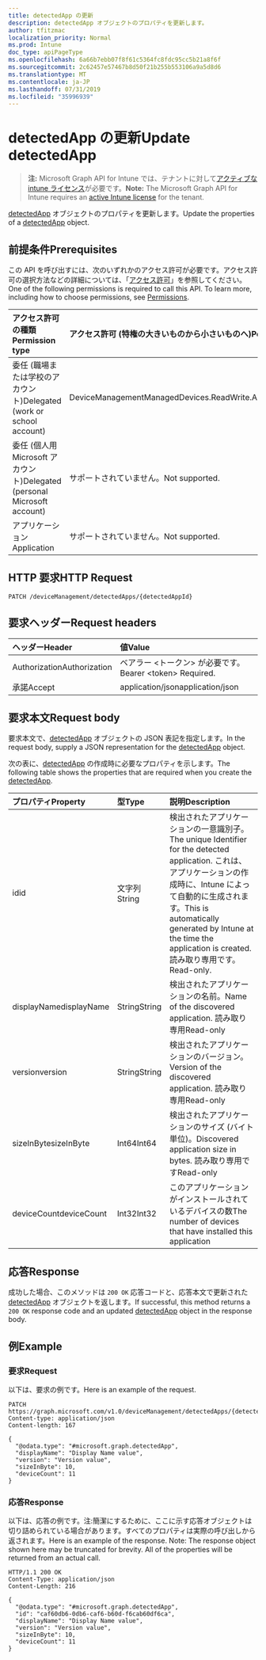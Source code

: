 ```yaml
---
title: detectedApp の更新
description: detectedApp オブジェクトのプロパティを更新します。
author: tfitzmac
localization_priority: Normal
ms.prod: Intune
doc_type: apiPageType
ms.openlocfilehash: 6a66b7ebb07f8f61c5364fc8fdc95cc5b21a8f6f
ms.sourcegitcommit: 2c62457e57467b8d50f21b255b553106a9a5d8d6
ms.translationtype: MT
ms.contentlocale: ja-JP
ms.lasthandoff: 07/31/2019
ms.locfileid: "35996939"
---
```

# <a name="update-detectedapp"></a><span data-ttu-id="fc07e-103">detectedApp の更新</span><span class="sxs-lookup"><span data-stu-id="fc07e-103">Update detectedApp</span></span>

> <span data-ttu-id="fc07e-104">**注:** Microsoft Graph API for Intune では、テナントに対して[アクティブな intune ライセンス](https://go.microsoft.com/fwlink/?linkid=839381)が必要です。</span><span class="sxs-lookup"><span data-stu-id="fc07e-104">**Note:** The Microsoft Graph API for Intune requires an [active Intune license](https://go.microsoft.com/fwlink/?linkid=839381) for the tenant.</span></span>

<span data-ttu-id="fc07e-105">[detectedApp](../resources/intune-devices-detectedapp.md) オブジェクトのプロパティを更新します。</span><span class="sxs-lookup"><span data-stu-id="fc07e-105">Update the properties of a [detectedApp](../resources/intune-devices-detectedapp.md) object.</span></span>

## <a name="prerequisites"></a><span data-ttu-id="fc07e-106">前提条件</span><span class="sxs-lookup"><span data-stu-id="fc07e-106">Prerequisites</span></span>
<span data-ttu-id="fc07e-p101">この API を呼び出すには、次のいずれかのアクセス許可が必要です。アクセス許可の選択方法などの詳細については、「[アクセス許可](/graph/permissions-reference)」を参照してください。</span><span class="sxs-lookup"><span data-stu-id="fc07e-p101">One of the following permissions is required to call this API. To learn more, including how to choose permissions, see [Permissions](/graph/permissions-reference).</span></span>

|<span data-ttu-id="fc07e-109">アクセス許可の種類</span><span class="sxs-lookup"><span data-stu-id="fc07e-109">Permission type</span></span>|<span data-ttu-id="fc07e-110">アクセス許可 (特権の大きいものから小さいものへ)</span><span class="sxs-lookup"><span data-stu-id="fc07e-110">Permissions (from most to least privileged)</span></span>|
|:---|:---|
|<span data-ttu-id="fc07e-111">委任 (職場または学校のアカウント)</span><span class="sxs-lookup"><span data-stu-id="fc07e-111">Delegated (work or school account)</span></span>|<span data-ttu-id="fc07e-112">DeviceManagementManagedDevices.ReadWrite.All</span><span class="sxs-lookup"><span data-stu-id="fc07e-112">DeviceManagementManagedDevices.ReadWrite.All</span></span>|
|<span data-ttu-id="fc07e-113">委任 (個人用 Microsoft アカウント)</span><span class="sxs-lookup"><span data-stu-id="fc07e-113">Delegated (personal Microsoft account)</span></span>|<span data-ttu-id="fc07e-114">サポートされていません。</span><span class="sxs-lookup"><span data-stu-id="fc07e-114">Not supported.</span></span>|
|<span data-ttu-id="fc07e-115">アプリケーション</span><span class="sxs-lookup"><span data-stu-id="fc07e-115">Application</span></span>|<span data-ttu-id="fc07e-116">サポートされていません。</span><span class="sxs-lookup"><span data-stu-id="fc07e-116">Not supported.</span></span>|

## <a name="http-request"></a><span data-ttu-id="fc07e-117">HTTP 要求</span><span class="sxs-lookup"><span data-stu-id="fc07e-117">HTTP Request</span></span>
<!-- {
  "blockType": "ignored"
}
-->
``` http
PATCH /deviceManagement/detectedApps/{detectedAppId}
```

## <a name="request-headers"></a><span data-ttu-id="fc07e-118">要求ヘッダー</span><span class="sxs-lookup"><span data-stu-id="fc07e-118">Request headers</span></span>
|<span data-ttu-id="fc07e-119">ヘッダー</span><span class="sxs-lookup"><span data-stu-id="fc07e-119">Header</span></span>|<span data-ttu-id="fc07e-120">値</span><span class="sxs-lookup"><span data-stu-id="fc07e-120">Value</span></span>|
|:---|:---|
|<span data-ttu-id="fc07e-121">Authorization</span><span class="sxs-lookup"><span data-stu-id="fc07e-121">Authorization</span></span>|<span data-ttu-id="fc07e-122">ベアラー &lt;トークン&gt; が必要です。</span><span class="sxs-lookup"><span data-stu-id="fc07e-122">Bearer &lt;token&gt; Required.</span></span>|
|<span data-ttu-id="fc07e-123">承諾</span><span class="sxs-lookup"><span data-stu-id="fc07e-123">Accept</span></span>|<span data-ttu-id="fc07e-124">application/json</span><span class="sxs-lookup"><span data-stu-id="fc07e-124">application/json</span></span>|

## <a name="request-body"></a><span data-ttu-id="fc07e-125">要求本文</span><span class="sxs-lookup"><span data-stu-id="fc07e-125">Request body</span></span>
<span data-ttu-id="fc07e-126">要求本文で、[detectedApp](../resources/intune-devices-detectedapp.md) オブジェクトの JSON 表記を指定します。</span><span class="sxs-lookup"><span data-stu-id="fc07e-126">In the request body, supply a JSON representation for the [detectedApp](../resources/intune-devices-detectedapp.md) object.</span></span>

<span data-ttu-id="fc07e-127">次の表に、[detectedApp](../resources/intune-devices-detectedapp.md) の作成時に必要なプロパティを示します。</span><span class="sxs-lookup"><span data-stu-id="fc07e-127">The following table shows the properties that are required when you create the [detectedApp](../resources/intune-devices-detectedapp.md).</span></span>

|<span data-ttu-id="fc07e-128">プロパティ</span><span class="sxs-lookup"><span data-stu-id="fc07e-128">Property</span></span>|<span data-ttu-id="fc07e-129">型</span><span class="sxs-lookup"><span data-stu-id="fc07e-129">Type</span></span>|<span data-ttu-id="fc07e-130">説明</span><span class="sxs-lookup"><span data-stu-id="fc07e-130">Description</span></span>|
|:---|:---|:---|
|<span data-ttu-id="fc07e-131">id</span><span class="sxs-lookup"><span data-stu-id="fc07e-131">id</span></span>|<span data-ttu-id="fc07e-132">文字列</span><span class="sxs-lookup"><span data-stu-id="fc07e-132">String</span></span>|<span data-ttu-id="fc07e-133">検出されたアプリケーションの一意識別子。</span><span class="sxs-lookup"><span data-stu-id="fc07e-133">The unique Identifier for the detected application.</span></span> <span data-ttu-id="fc07e-134">これは、アプリケーションの作成時に、Intune によって自動的に生成されます。</span><span class="sxs-lookup"><span data-stu-id="fc07e-134">This is automatically generated by Intune at the time the application is created.</span></span> <span data-ttu-id="fc07e-135">読み取り専用です。</span><span class="sxs-lookup"><span data-stu-id="fc07e-135">Read-only.</span></span>|
|<span data-ttu-id="fc07e-136">displayName</span><span class="sxs-lookup"><span data-stu-id="fc07e-136">displayName</span></span>|<span data-ttu-id="fc07e-137">String</span><span class="sxs-lookup"><span data-stu-id="fc07e-137">String</span></span>|<span data-ttu-id="fc07e-138">検出されたアプリケーションの名前。</span><span class="sxs-lookup"><span data-stu-id="fc07e-138">Name of the discovered application.</span></span> <span data-ttu-id="fc07e-139">読み取り専用</span><span class="sxs-lookup"><span data-stu-id="fc07e-139">Read-only</span></span>|
|<span data-ttu-id="fc07e-140">version</span><span class="sxs-lookup"><span data-stu-id="fc07e-140">version</span></span>|<span data-ttu-id="fc07e-141">String</span><span class="sxs-lookup"><span data-stu-id="fc07e-141">String</span></span>|<span data-ttu-id="fc07e-142">検出されたアプリケーションのバージョン。</span><span class="sxs-lookup"><span data-stu-id="fc07e-142">Version of the discovered application.</span></span> <span data-ttu-id="fc07e-143">読み取り専用</span><span class="sxs-lookup"><span data-stu-id="fc07e-143">Read-only</span></span>|
|<span data-ttu-id="fc07e-144">sizeInByte</span><span class="sxs-lookup"><span data-stu-id="fc07e-144">sizeInByte</span></span>|<span data-ttu-id="fc07e-145">Int64</span><span class="sxs-lookup"><span data-stu-id="fc07e-145">Int64</span></span>|<span data-ttu-id="fc07e-146">検出されたアプリケーションのサイズ (バイト単位)。</span><span class="sxs-lookup"><span data-stu-id="fc07e-146">Discovered application size in bytes.</span></span> <span data-ttu-id="fc07e-147">読み取り専用です</span><span class="sxs-lookup"><span data-stu-id="fc07e-147">Read-only</span></span>|
|<span data-ttu-id="fc07e-148">deviceCount</span><span class="sxs-lookup"><span data-stu-id="fc07e-148">deviceCount</span></span>|<span data-ttu-id="fc07e-149">Int32</span><span class="sxs-lookup"><span data-stu-id="fc07e-149">Int32</span></span>|<span data-ttu-id="fc07e-150">このアプリケーションがインストールされているデバイスの数</span><span class="sxs-lookup"><span data-stu-id="fc07e-150">The number of devices that have installed this application</span></span>|



## <a name="response"></a><span data-ttu-id="fc07e-151">応答</span><span class="sxs-lookup"><span data-stu-id="fc07e-151">Response</span></span>
<span data-ttu-id="fc07e-152">成功した場合、このメソッドは `200 OK` 応答コードと、応答本文で更新された [detectedApp](../resources/intune-devices-detectedapp.md) オブジェクトを返します。</span><span class="sxs-lookup"><span data-stu-id="fc07e-152">If successful, this method returns a `200 OK` response code and an updated [detectedApp](../resources/intune-devices-detectedapp.md) object in the response body.</span></span>

## <a name="example"></a><span data-ttu-id="fc07e-153">例</span><span class="sxs-lookup"><span data-stu-id="fc07e-153">Example</span></span>

### <a name="request"></a><span data-ttu-id="fc07e-154">要求</span><span class="sxs-lookup"><span data-stu-id="fc07e-154">Request</span></span>
<span data-ttu-id="fc07e-155">以下は、要求の例です。</span><span class="sxs-lookup"><span data-stu-id="fc07e-155">Here is an example of the request.</span></span>
``` http
PATCH https://graph.microsoft.com/v1.0/deviceManagement/detectedApps/{detectedAppId}
Content-type: application/json
Content-length: 167

{
  "@odata.type": "#microsoft.graph.detectedApp",
  "displayName": "Display Name value",
  "version": "Version value",
  "sizeInByte": 10,
  "deviceCount": 11
}
```

### <a name="response"></a><span data-ttu-id="fc07e-156">応答</span><span class="sxs-lookup"><span data-stu-id="fc07e-156">Response</span></span>
<span data-ttu-id="fc07e-p106">以下は、応答の例です。注:簡潔にするために、ここに示す応答オブジェクトは切り詰められている場合があります。すべてのプロパティは実際の呼び出しから返されます。</span><span class="sxs-lookup"><span data-stu-id="fc07e-p106">Here is an example of the response. Note: The response object shown here may be truncated for brevity. All of the properties will be returned from an actual call.</span></span>
``` http
HTTP/1.1 200 OK
Content-Type: application/json
Content-Length: 216

{
  "@odata.type": "#microsoft.graph.detectedApp",
  "id": "caf60db6-0db6-caf6-b60d-f6cab60df6ca",
  "displayName": "Display Name value",
  "version": "Version value",
  "sizeInByte": 10,
  "deviceCount": 11
}
```



